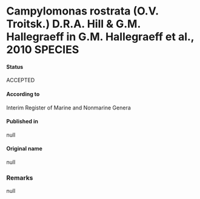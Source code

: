 Campylomonas rostrata (O.V. Troitsk.) D.R.A. Hill & G.M. Hallegraeff in G.M. Hallegraeff et al., 2010 SPECIES
=======

#### Status
ACCEPTED

#### According to
Interim Register of Marine and Nonmarine Genera

#### Published in
null

#### Original name
null

### Remarks
null